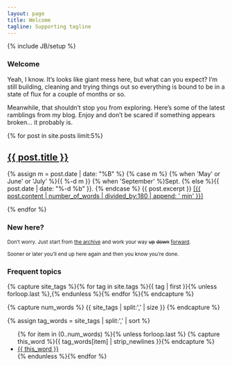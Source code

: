 ```yaml
---
layout: page
title: Welcome
tagline: Supporting tagline
---
```

{% include JB/setup %}



<section>
<article>
<h1>Welcome</h1>
<p>Yeah, I know. It’s looks like giant mess here, but what can you expect? I’m still building, cleaning and trying things out so everything is bound to be in a state of flux for a couple of months or so.</p>
<p>Meanwhile, that shouldn’t stop you from exploring. Here’s some of the latest ramblings from my blog. Enjoy and don’t be scared if something appears broken… it probably is.</p>
</article>
{% for post in site.posts limit:5%}
<article>
<h2><a href="{{ BASE_PATH }}{{ post.url }}">{{ post.title }}</a></h2>
<p><time datetime="{{ post.date }}">{% assign m = post.date | date: "%B" %}
	{% case m %}
	{% when 'May' or June' or 'July' %}{{ %-d m }}
	{% when 'September' %}Sept.
	{% else %}{{ post.date | date: "%-d %b" }}.
	{% endcase %}</time> {{ post.excerpt }}
	<a href="{{ BASE_PATH }}{{ post.url }}">[{{ post.content | number_of_words | divided_by:180 | append: ' min' }}]</a>
</p>
</article>
{% endfor %}
</section>

<aside>
<div class="introduction">
<h3>New here?</h3>

<p><small>Don’t worry. Just start from <a href="archive.html">the archive</a> and work your way <del>up</del> <del>down</del> <ins>forward</ins>.</small></p>

<p><small>Sooner or later you’ll end up here again and then you know you’re done.</small></p>
</div>

<div class="frequent-topics">
<h3>Frequent topics</h3>

{% capture site_tags %}{% for tag in site.tags %}{{ tag | first }}{% unless forloop.last %},{% endunless %}{% endfor %}{% endcapture %}
<!-- site_tags: {{ site_tags }} -->
{% capture num_words %}
  {{ site_tags | split:',' | size }}
{% endcapture %}
<!-- num_words: {{ num_words }} -->
{% assign tag_words = site_tags | split:',' | sort %}
<!-- tag_words: {{ tag_words }} -->

<ul class="display-inline">
  {% for item in (0..num_words) %}{% unless forloop.last %}
    {% capture this_word %}{{ tag_words[item] | strip_newlines }}{% endcapture %}
    <li><a class="tag" href="#{{ this_word | cgi_escape }}">{{ this_word }} </a></li>
  {% endunless %}{% endfor %}
  </ul>
</div>
</aside>


